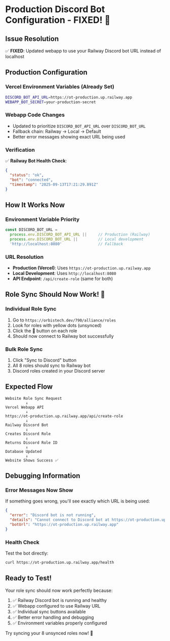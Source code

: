 # Production Discord Bot Configuration - FIXED! 🎉

## Issue Resolution
✅ **FIXED**: Updated webapp to use your Railway Discord bot URL instead of localhost

## Production Configuration

### Vercel Environment Variables (Already Set)
```bash
DISCORD_BOT_API_URL=https://ot-production.up.railway.app
WEBAPP_BOT_SECRET=your-production-secret
```

### Webapp Code Changes
- Updated to prioritize `DISCORD_BOT_API_URL` over `DISCORD_BOT_URL`
- Fallback chain: Railway → Local → Default
- Better error messages showing exact URL being used

### Verification
✅ **Railway Bot Health Check**: 
```json
{
  "status": "ok",
  "bot": "connected", 
  "timestamp": "2025-09-13T17:21:29.891Z"
}
```

## How It Works Now

### Environment Variable Priority
```javascript
const DISCORD_BOT_URL = 
  process.env.DISCORD_BOT_API_URL ||     // Production (Railway)
  process.env.DISCORD_BOT_URL ||         // Local development  
  'http://localhost:8080'                // Fallback
```

### URL Resolution
- **Production (Vercel)**: Uses `https://ot-production.up.railway.app`
- **Local Development**: Uses `http://localhost:8080`
- **API Endpoint**: `/api/create-role` (same for both)

## Role Sync Should Now Work! 🚀

### Individual Role Sync
1. Go to `https://orbistech.dev/790/alliance/roles`
2. Look for roles with yellow dots (unsynced)
3. Click the 🔄 button on each role
4. Should now connect to Railway bot successfully

### Bulk Role Sync  
1. Click "Sync to Discord" button
2. All 8 roles should sync to Railway bot
3. Discord roles created in your Discord server

## Expected Flow
```
Website Role Sync Request
         ↓
Vercel Webapp API
         ↓
https://ot-production.up.railway.app/api/create-role
         ↓
Railway Discord Bot
         ↓
Creates Discord Role
         ↓
Returns Discord Role ID
         ↓
Database Updated
         ↓
Website Shows Success ✅
```

## Debugging Information

### Error Messages Now Show
If something goes wrong, you'll see exactly which URL is being used:
```json
{
  "error": "Discord bot is not running",
  "details": "Cannot connect to Discord bot at https://ot-production.up.railway.app",
  "botUrl": "https://ot-production.up.railway.app"
}
```

### Health Check
Test the bot directly:
```bash
curl https://ot-production.up.railway.app/health
```

## Ready to Test!

Your role sync should now work perfectly because:
1. ✅ Railway Discord bot is running and healthy
2. ✅ Webapp configured to use Railway URL  
3. ✅ Individual sync buttons available
4. ✅ Better error handling and debugging
5. ✅ Environment variables properly configured

Try syncing your 8 unsynced roles now! 🎯